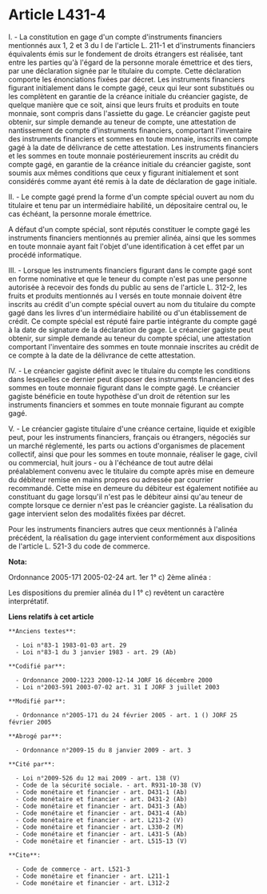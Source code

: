 # Article L431-4

I. - La constitution en gage d'un compte d'instruments financiers mentionnés aux 1, 2 et 3 du I de l'article L. 211-1 et
d'instruments financiers équivalents émis sur le fondement de droits étrangers est réalisée, tant entre les parties qu'à
l'égard de la personne morale émettrice et des tiers, par une déclaration signée par le titulaire du compte. Cette
déclaration comporte les énonciations fixées par décret. Les instruments financiers figurant initialement dans le compte
gagé, ceux qui leur sont substitués ou les complètent en garantie de la créance initiale du créancier gagiste, de quelque
manière que ce soit, ainsi que leurs fruits et produits en toute monnaie, sont compris dans l'assiette du gage. Le créancier
gagiste peut obtenir, sur simple demande au teneur de compte, une attestation de nantissement de compte d'instruments
financiers, comportant l'inventaire des instruments financiers et sommes en toute monnaie, inscrits en compte gagé à la date
de délivrance de cette attestation. Les instruments financiers et les sommes en toute monnaie postérieurement inscrits au
crédit du compte gagé, en garantie de la créance initiale du créancier gagiste, sont soumis aux mêmes conditions que ceux y
figurant initialement et sont considérés comme ayant été remis à la date de déclaration de gage initiale.

II. - Le compte gagé prend la forme d'un compte spécial ouvert au nom du titulaire et tenu par un intermédiaire habilité, un
dépositaire central ou, le cas échéant, la personne morale émettrice.

A défaut d'un compte spécial, sont réputés constituer le compte gagé les instruments financiers mentionnés au premier alinéa,
ainsi que les sommes en toute monnaie ayant fait l'objet d'une identification à cet effet par un procédé informatique.

III. - Lorsque les instruments financiers figurant dans le compte gagé sont en forme nominative et que le teneur du compte
n'est pas une personne autorisée à recevoir des fonds du public au sens de l'article L. 312-2, les fruits et produits
mentionnés au I versés en toute monnaie doivent être inscrits au crédit d'un compte spécial ouvert au nom du titulaire du
compte gagé dans les livres d'un intermédiaire habilité ou d'un établissement de crédit. Ce compte spécial est réputé faire
partie intégrante du compte gagé à la date de signature de la déclaration de gage. Le créancier gagiste peut obtenir, sur
simple demande au teneur du compte spécial, une attestation comportant l'inventaire des sommes en toute monnaie inscrites au
crédit de ce compte à la date de la délivrance de cette attestation.

IV. - Le créancier gagiste définit avec le titulaire du compte les conditions dans lesquelles ce dernier peut disposer des
instruments financiers et des sommes en toute monnaie figurant dans le compte gagé. Le créancier gagiste bénéficie en toute
hypothèse d'un droit de rétention sur les instruments financiers et sommes en toute monnaie figurant au compte gagé.

V. - Le créancier gagiste titulaire d'une créance certaine, liquide et exigible peut, pour les instruments financiers,
français ou étrangers, négociés sur un marché réglementé, les parts ou actions d'organismes de placement collectif, ainsi que
pour les sommes en toute monnaie, réaliser le gage, civil ou commercial, huit jours - ou à l'échéance de tout autre délai
préalablement convenu avec le titulaire du compte après mise en demeure du débiteur remise en mains propres ou adressée par
courrier recommandé. Cette mise en demeure du débiteur est également notifiée au constituant du gage lorsqu'il n'est pas le
débiteur ainsi qu'au teneur de compte lorsque ce dernier n'est pas le créancier gagiste. La réalisation du gage intervient
selon des modalités fixées par décret.

Pour les instruments financiers autres que ceux mentionnés à l'alinéa précédent, la réalisation du gage intervient
conformément aux dispositions de l'article L. 521-3 du code de commerce.

**Nota:**

Ordonnance 2005-171 2005-02-24 art. 1er 1° c) 2ème alinéa : 

Les dispositions du premier alinéa du I 1° c) revêtent un caractère interprétatif.

**Liens relatifs à cet article**

	**Anciens textes**:

	  - Loi n°83-1 1983-01-03 art. 29
	  - Loi n°83-1 du 3 janvier 1983 - art. 29 (Ab)

	**Codifié par**:

	  - Ordonnance 2000-1223 2000-12-14 JORF 16 décembre 2000
	  - Loi n°2003-591 2003-07-02 art. 31 I JORF 3 juillet 2003

	**Modifié par**:

	  - Ordonnance n°2005-171 du 24 février 2005 - art. 1 () JORF 25 février 2005

	**Abrogé par**:

	  - Ordonnance n°2009-15 du 8 janvier 2009 - art. 3

	**Cité par**:

	  - Loi n°2009-526 du 12 mai 2009 - art. 138 (V)
	  - Code de la sécurité sociale. - art. R931-10-38 (V)
	  - Code monétaire et financier - art. D431-1 (Ab)
	  - Code monétaire et financier - art. D431-2 (Ab)
	  - Code monétaire et financier - art. D431-3 (Ab)
	  - Code monétaire et financier - art. D431-4 (Ab)
	  - Code monétaire et financier - art. L213-2 (V)
	  - Code monétaire et financier - art. L330-2 (M)
	  - Code monétaire et financier - art. L431-5 (Ab)
	  - Code monétaire et financier - art. L515-13 (V)

	**Cite**:

	  - Code de commerce - art. L521-3
	  - Code monétaire et financier - art. L211-1
	  - Code monétaire et financier - art. L312-2
